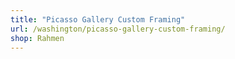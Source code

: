 ```yaml
---
title: "Picasso Gallery Custom Framing"
url: /washington/picasso-gallery-custom-framing/
shop: Rahmen
---
```

